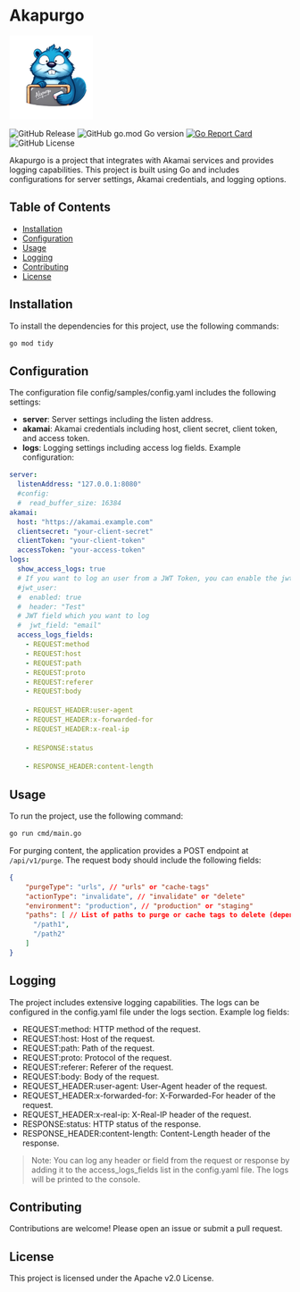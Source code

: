 # Akapurgo

<img src="https://raw.githubusercontent.com/dfradehubs/akapurgo/main/docs/img/logo.png" alt="Akapurgo Logo (Main) logo." width="150">

![GitHub Release](https://img.shields.io/github/v/release/dfradehubs/akapurgo)
![GitHub go.mod Go version](https://img.shields.io/github/go-mod/go-version/dfradehubs/akapurgo)
[![Go Report Card](https://goreportcard.com/badge/github.com/dfradehubs/akapurgo)](https://goreportcard.com/report/github.com/dfradehubs/akapurgo)
![GitHub License](https://img.shields.io/github/license/dfradehubs/akapurgo)

Akapurgo is a project that integrates with Akamai services and provides logging capabilities. This project is built using Go and includes configurations for server settings, Akamai credentials, and logging options.

## Table of Contents

- [Installation](#installation)
- [Configuration](#configuration)
- [Usage](#usage)
- [Logging](#logging)
- [Contributing](#contributing)
- [License](#license)

## Installation

To install the dependencies for this project, use the following commands:

```sh
go mod tidy
```

## Configuration
The configuration file config/samples/config.yaml includes the following settings:  
* **server**: Server settings including the listen address.
* **akamai**: Akamai credentials including host, client secret, client token, and access token.
* **logs**: Logging settings including access log fields.
Example configuration:
```yaml
server:
  listenAddress: "127.0.0.1:8080"
  #config:
  #  read_buffer_size: 16384
akamai:
  host: "https://akamai.example.com"
  clientsecret: "your-client-secret"
  clientToken: "your-client-token"
  accessToken: "your-access-token"
logs:
  show_access_logs: true
  # If you want to log an user from a JWT Token, you can enable the jwt_user option and set the header name
  #jwt_user:
  #  enabled: true
  #  header: "Test"
  # JWT field which you want to log
  #  jwt_field: "email"
  access_logs_fields:
    - REQUEST:method
    - REQUEST:host
    - REQUEST:path
    - REQUEST:proto
    - REQUEST:referer
    - REQUEST:body

    - REQUEST_HEADER:user-agent
    - REQUEST_HEADER:x-forwarded-for
    - REQUEST_HEADER:x-real-ip

    - RESPONSE:status

    - RESPONSE_HEADER:content-length
```

## Usage
To run the project, use the following command:
```sh
go run cmd/main.go
```

For purging content, the application provides a POST endpoint at `/api/v1/purge`. The request body should include the following fields:
```json
{
    "purgeType": "urls", // "urls" or "cache-tags"
    "actionType": "invalidate", // "invalidate" or "delete"
    "environment": "production", // "production" or "staging"
    "paths": [ // List of paths to purge or cache tags to delete (depending on the purgeType)
      "/path1",
      "/path2"
    ]
}
```
## Logging
The project includes extensive logging capabilities. The logs can be configured in the config.yaml file under the logs section.  Example log fields:  
* REQUEST:method: HTTP method of the request.
* REQUEST:host: Host of the request.
* REQUEST:path: Path of the request.
* REQUEST:proto: Protocol of the request.
* REQUEST:referer: Referer of the request.
* REQUEST:body: Body of the request.
* REQUEST_HEADER:user-agent: User-Agent header of the request.
* REQUEST_HEADER:x-forwarded-for: X-Forwarded-For header of the request.
* REQUEST_HEADER:x-real-ip: X-Real-IP header of the request.
* RESPONSE:status: HTTP status of the response.
* RESPONSE_HEADER:content-length: Content-Length header of the response.

> Note:
You can log any header or field from the request or response by adding it to the access_logs_fields list in the config.yaml file. The logs will be printed to the console.

## Contributing
Contributions are welcome! Please open an issue or submit a pull request.  

## License
This project is licensed under the Apache v2.0 License.